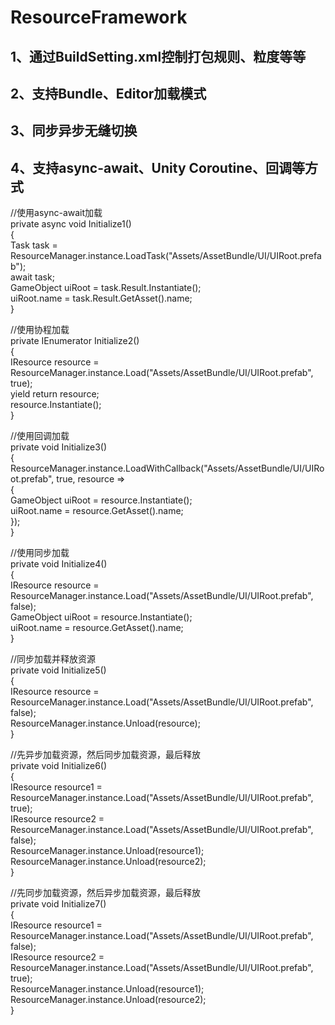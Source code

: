 # ResourceFramework

## 1、通过BuildSetting.xml控制打包规则、粒度等等

## 2、支持Bundle、Editor加载模式

## 3、同步异步无缝切换

## 4、支持async-await、Unity Coroutine、回调等方式

//使用async-await加载  
private async void Initialize1()  
{  
	Task<IResource> task = ResourceManager.instance.LoadTask("Assets/AssetBundle/UI/UIRoot.prefab");  
	await task;  
	GameObject uiRoot = task.Result.Instantiate();  
	uiRoot.name = task.Result.GetAsset().name;  
}  

//使用协程加载  
private IEnumerator Initialize2()  
{  
	IResource resource = ResourceManager.instance.Load("Assets/AssetBundle/UI/UIRoot.prefab", true);  
	yield return resource;  
	resource.Instantiate();  
}  

//使用回调加载    
private void Initialize3()  
{  
	ResourceManager.instance.LoadWithCallback("Assets/AssetBundle/UI/UIRoot.prefab", true, resource =>  
	{  
		GameObject uiRoot = resource.Instantiate();  
		uiRoot.name = resource.GetAsset().name;  
	});  
}  

//使用同步加载  
private void Initialize4()  
{  
	IResource resource = ResourceManager.instance.Load("Assets/AssetBundle/UI/UIRoot.prefab", false);  
	GameObject uiRoot = resource.Instantiate();  
	uiRoot.name = resource.GetAsset().name;  
}  

//同步加载并释放资源  
private void Initialize5()  
{  
	IResource resource = ResourceManager.instance.Load("Assets/AssetBundle/UI/UIRoot.prefab", false);  
	ResourceManager.instance.Unload(resource);  
}

//先异步加载资源，然后同步加载资源，最后释放  
private void Initialize6()  
{  
	IResource resource1 = ResourceManager.instance.Load("Assets/AssetBundle/UI/UIRoot.prefab", true);  
	IResource resource2 = ResourceManager.instance.Load("Assets/AssetBundle/UI/UIRoot.prefab", false);  
	ResourceManager.instance.Unload(resource1);  
	ResourceManager.instance.Unload(resource2);  
}  

//先同步加载资源，然后异步加载资源，最后释放  
private void Initialize7()  
{  
	IResource resource1 = ResourceManager.instance.Load("Assets/AssetBundle/UI/UIRoot.prefab", false);  
	IResource resource2 = ResourceManager.instance.Load("Assets/AssetBundle/UI/UIRoot.prefab", true);  
	ResourceManager.instance.Unload(resource1);  
	ResourceManager.instance.Unload(resource2);  
}  